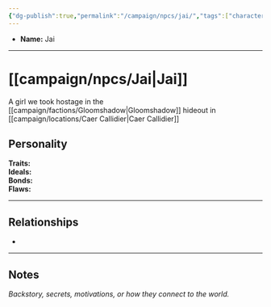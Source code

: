 ```yaml
---
{"dg-publish":true,"permalink":"/campaign/npcs/jai/","tags":["character","npc"],"noteIcon":"","created":"2025-10-26T19:31:58.879-07:00","updated":"2025-10-27T16:37:30.536-07:00"}
---
```



<p><span><ul>
<li dir="auto"><strong>Name:</strong> Jai</li>
</ul></span></p>

---

# [[campaign/npcs/Jai\|Jai]]
A girl we took hostage in the [[campaign/factions/Gloomshadow\|Gloomshadow]] hideout in [[campaign/locations/Caer Callidier\|Caer Callidier]]
## Personality
**Traits:**  
**Ideals:**  
**Bonds:**  
**Flaws:**  

---

## Relationships
- 

---

## Notes
*Backstory, secrets, motivations, or how they connect to the world.*